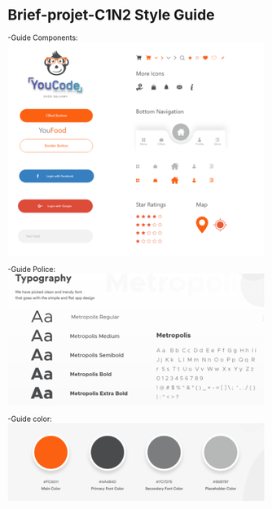 # Brief-projet-C1N2 Style Guide

-Guide Components:
![Guide Components](https://raw.githubusercontent.com/oussamaalmesskine/Brief-projet-C1N2/main/Guide%20Components.png)

-Guide Police:
![Guide Police](https://raw.githubusercontent.com/oussamaalmesskine/Brief-projet-C1N2/main/Guide%20Police.PNG)

-Guide color:
![Guide color](https://raw.githubusercontent.com/oussamaalmesskine/Brief-projet-C1N2/main/Guide%20color.png)
